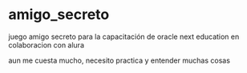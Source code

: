 # amigo_secreto
juego amigo secreto para la capacitación de oracle next education en colaboracion con alura

aun me cuesta mucho, necesito practica y entender muchas cosas

